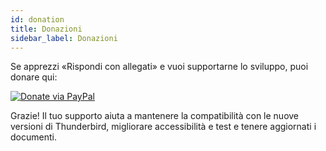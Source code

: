 ```yaml
---
id: donation
title: Donazioni
sidebar_label: Donazioni
---
```


Se apprezzi «Rispondi con allegati» e vuoi supportarne lo sviluppo, puoi donare qui:

[![Donate via PayPal](https://raw.githubusercontent.com/stefan-niedermann/paypal-donate-button/master/paypal-donate-button.png)](https://www.paypal.com/donate/?hosted_button_id=L2NQXHB7FQ5FJ)

Grazie! Il tuo supporto aiuta a mantenere la compatibilità con le nuove versioni di Thunderbird, migliorare accessibilità e test e tenere aggiornati i documenti.
